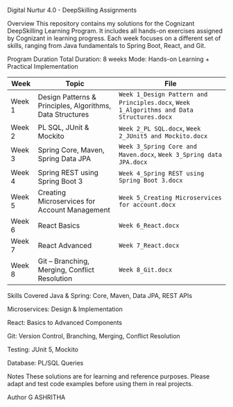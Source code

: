 Digital Nurtur 4.0 - DeepSkilling Assignments

Overview
This repository contains my solutions for the Cognizant DeepSkilling Learning Program.
It includes all hands-on exercises assigned by Cognizant in learning progress.
Each week focuses on a different set of skills, ranging from Java fundamentals to Spring Boot, React, and Git.

Program Duration
Total Duration: 8 weeks
Mode: Hands-on Learning + Practical Implementation

| Week   | Topic                                                     | File                                                                                      |
| ------ | --------------------------------------------------------- | ----------------------------------------------------------------------------------------- |
| Week 1 | Design Patterns & Principles, Algorithms, Data Structures | `Week 1_Design Pattern and Principles.docx`, `Week 1_Algorithms and Data Structures.docx` |
| Week 2 | PL SQL, JUnit & Mockito                                   | `Week 2_PL SQL.docx`, `Week 2_JUnit5 and Mockito.docx`                                    |
| Week 3 | Spring Core, Maven, Spring Data JPA                       | `Week 3_Spring Core and Maven.docx`, `Week 3_Spring data JPA.docx`                        |
| Week 4 | Spring REST using Spring Boot 3                           | `Week 4_Spring REST using Spring Boot 3.docx`                                             |
| Week 5 | Creating Microservices for Account Management             | `Week 5_Creating Microservices for account.docx`                                          |
| Week 6 | React Basics                                              | `Week 6_React.docx`                                                                       |
| Week 7 | React Advanced                                            | `Week 7_React.docx`                                                                       |
| Week 8 | Git – Branching, Merging, Conflict Resolution             | `Week 8_Git.docx`                                                                         |

Skills Covered
Java & Spring: Core, Maven, Data JPA, REST APIs

Microservices: Design & Implementation

React: Basics to Advanced Components

Git: Version Control, Branching, Merging, Conflict Resolution

Testing: JUnit 5, Mockito

Database: PL/SQL Queries

Notes
These solutions are for learning and reference purposes.
Please adapt and test code examples before using them in real projects.

Author 
G ASHRITHA
